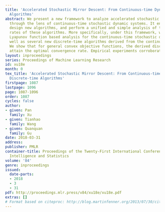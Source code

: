 ```yaml
---
title: 'Accelerated Stochastic Mirror Descent: From Continuous-time Dynamics to Discrete-time
  Algorithms'
abstract: We present a new framework to analyze accelerated stochastic mirror descent
  through the lens of continuous-time stochastic dynamic systems. It enables us to
  design new algorithms, and perform a unified and simple analysis of the convergence
  rates of these algorithms. More specifically, under this framework, we provide a
  Lyapunov function based analysis for the continuous-time stochastic dynamics, as
  well as several new discrete-time algorithms derived from the continuous-time dynamics.
  We show that for general convex objective functions, the derived discrete-time algorithms
  attain the optimal convergence rate. Empirical experiments corroborate our theory.
layout: inproceedings
series: Proceedings of Machine Learning Research
id: xu18e
month: 0
tex_title: 'Accelerated Stochastic Mirror Descent: From Continuous-time Dynamics to
  Discrete-time Algorithms'
firstpage: 1087
lastpage: 1096
page: 1087-1096
order: 1087
cycles: false
author:
- given: Pan
  family: Xu
- given: Tianhao
  family: Wang
- given: Quanquan
  family: Gu
date: 2018-03-31
address: 
publisher: PMLR
container-title: Proceedings of the Twenty-First International Conference on Artficial
  Intelligence and Statistics
volume: '84'
genre: inproceedings
issued:
  date-parts:
  - 2018
  - 3
  - 31
pdf: http://proceedings.mlr.press/v84/xu18e/xu18e.pdf
extras: []
# Format based on citeproc: http://blog.martinfenner.org/2013/07/30/citeproc-yaml-for-bibliographies/
---
```

